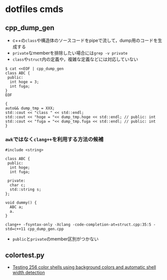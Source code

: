 # dotfiles cmds

## cpp_dump_gen
* c++の`class`や構造体のソースコードをpipeで流して，dump用のコードを生成する
* `private`なmemberを排除したい場合には`grep -v private`
* `class`や`struct`内の定義や，複雑な定義などには対応していない

```
$ cat <<EOF | cpp_dump_gen
class ABC {
 public:
  int hoge = 3;
  int fuga;
}
EOF

{
auto&& dump_tmp = XXX;
std::cout << "class " << std::endl;
std::cout << "hoge = "<< dump_tmp.hoge << std::endl; // public: int
std::cout << "fuga = "<< dump_tmp.fuga << std::endl; // public: int
}
```

### `awk`ではなく`clang++`を利用する方法の候補
```
#include <string>

class ABC {
 public:
  int hoge;
  int fuga;

 private:
  char c;
  std::string s;
};

void dummy() {
  ABC a;
  a.
}
```

```
clang++ -fsyntax-only -Xclang -code-completion-at=struct.cpp:35:5 -std=c++11 cpp_dump_gen.cpp
```

* `public`と`private`のmember区別がつかない

## colortest.py
* [Testing 256 color shells using background colors and automatic shell width detection]( https://gist.github.com/WoLpH/8b6f697ecc06318004728b8c0127d9b3 )

